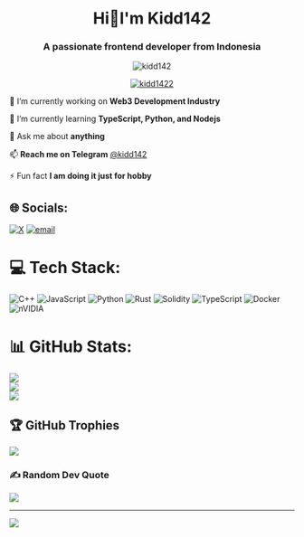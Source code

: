 <h1 align="center">Hi👋I'm Kidd142</h1>
<h3 align="center">A passionate frontend developer from Indonesia</h3>

<p align="center"> <img src="https://komarev.com/ghpvc/?username=kidd142&label=Profile%20views&color=0e75b6&style=flat" alt="kidd142" /> </p>


<p align="center"> <a href="https://twitter.com/kidd1422" target="blank"><img src="https://img.shields.io/twitter/follow/kidd1422?logo=twitter&style=for-the-badge" alt="kidd1422" /></a> </p>

🔭 I’m currently working on **Web3 Development Industry**

🌱 I’m currently learning **TypeScript, Python, and Nodejs**

💬 Ask me about **anything**

📫 **Reach me on Telegram** [@kidd142](https://t.me/kidd142)

⚡ Fun fact **I am doing it just for hobby**


## 🌐 Socials:
[![X](https://img.shields.io/badge/X-black.svg?logo=X&logoColor=white)](https://x.com/kidd1422) [![email](https://img.shields.io/badge/Email-D14836?logo=gmail&logoColor=white)](mailto:kddvps@gmail.com) 

# 💻 Tech Stack:
![C++](https://img.shields.io/badge/c++-%2300599C.svg?style=for-the-badge&logo=c%2B%2B&logoColor=white) ![JavaScript](https://img.shields.io/badge/javascript-%23323330.svg?style=for-the-badge&logo=javascript&logoColor=%23F7DF1E) ![Python](https://img.shields.io/badge/python-3670A0?style=for-the-badge&logo=python&logoColor=ffdd54) ![Rust](https://img.shields.io/badge/rust-%23000000.svg?style=for-the-badge&logo=rust&logoColor=white) ![Solidity](https://img.shields.io/badge/Solidity-%23363636.svg?style=for-the-badge&logo=solidity&logoColor=white) ![TypeScript](https://img.shields.io/badge/typescript-%23007ACC.svg?style=for-the-badge&logo=typescript&logoColor=white) ![Docker](https://img.shields.io/badge/docker-%230db7ed.svg?style=for-the-badge&logo=docker&logoColor=white) ![nVIDIA](https://img.shields.io/badge/nVIDIA-%2376B900.svg?style=for-the-badge&logo=nVIDIA&logoColor=white)
# 📊 GitHub Stats:
![](https://github-readme-stats.vercel.app/api?username=kidd142&theme=vue-dark&hide_border=false&include_all_commits=true&count_private=true)<br/>
![](https://nirzak-streak-stats.vercel.app/?user=kidd142&theme=vue-dark&hide_border=false)<br/>
![](https://github-readme-stats.vercel.app/api/top-langs/?username=kidd142&theme=vue-dark&hide_border=false&include_all_commits=true&count_private=true&layout=compact)

## 🏆 GitHub Trophies
![](https://github-profile-trophy.vercel.app/?username=kidd142&theme=radical&no-frame=false&no-bg=false&margin-w=4)

### ✍️ Random Dev Quote
![](https://quotes-github-readme.vercel.app/api?type=horizontal&theme=radical)

---
[![](https://visitcount.itsvg.in/api?id=kidd142&icon=0&color=0)](https://visitcount.itsvg.in)

<!-- Proudly created with GPRM ( https://gprm.itsvg.in ) -->
